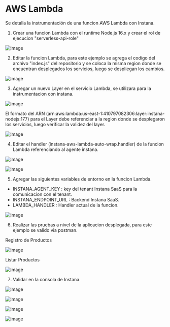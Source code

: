 # AWS Lambda 

Se detalla la instrumentación de una funcion AWS Lambda con Instana.

1. Crear una funcion Lambda con el runtime Node.js 16.x y crear el rol de ejecucion "serverless-api-role"

![image](https://github.com/juan-conde-21/aws_lambda/assets/13276404/619ec782-2bbe-4ce2-8a5c-233a1cd58ac6)

2. Editar la funcion Lambda, para este ejemplo se agrega el codigo del archivo "index.js" del repositorio y se coloca la misma region donde se encuentran desplegados los servicios, luego se despliegan los cambios.

![image](https://github.com/juan-conde-21/aws_lambda/assets/13276404/a0d7cd5f-60d5-4e33-9c7d-5201413eeeb4)

3. Agregar un nuevo Layer en el servicio Lambda, se utilizara para la instrumentacion con instana.

  ![image](https://github.com/juan-conde-21/aws_lambda/assets/13276404/603e3121-a1c4-4141-aafa-5c9f4eb38324)
  
  El formato del ARN (arn:aws:lambda:us-east-1:410797082306:layer:instana-nodejs:177) para el Layer debe referenciar a la region donde se desplegaron los servicios, luego verificar la validez del layer.
  
  ![image](https://github.com/juan-conde-21/aws_lambda/assets/13276404/3644ff62-61ed-4a5e-9665-9662f08f0991)
  
4. Editar el handler (instana-aws-lambda-auto-wrap.handler) de la funcion Lambda referenciando al agente instana.

![image](https://github.com/juan-conde-21/aws_lambda/assets/13276404/fe852db4-6011-40a3-88ba-626ba5896a5f)

![image](https://github.com/juan-conde-21/aws_lambda/assets/13276404/162076bb-2d9e-42f7-ac55-37853ee88651)

5. Agregar las siguientes variables de entorno en la funcion Lambda.

  - INSTANA_AGENT_KEY : key del tenant Instana SaaS para la comunicacion con el tenant.
  - INSTANA_ENDPOINT_URL : Backend Instana SaaS.
  - LAMBDA_HANDLER : Handler actual de la funcion.

  ![image](https://github.com/juan-conde-21/aws_lambda/assets/13276404/eadf30df-76d7-4f2b-9b50-dd01c8bf3642)

6. Realizar las pruebas a nivel de la aplicacion desplegada, para este ejemplo se valido via postman.

  Registro de Productos
  
  ![image](https://github.com/juan-conde-21/aws_lambda/assets/13276404/48235037-2124-4ddd-9d03-d386abaa740a)

  Listar Productos

  ![image](https://github.com/juan-conde-21/aws_lambda/assets/13276404/0b7173a1-87c2-468f-8ef8-5b7e57e6ebcb)


7. Validar en la consola de Instana.

  ![image](https://github.com/juan-conde-21/aws_lambda/assets/13276404/b4d1ca07-874b-450d-994d-13d3bde3927e)
  
  ![image](https://github.com/juan-conde-21/aws_lambda/assets/13276404/5df8d108-3e19-425b-832d-fd6e34344fe9)
  
  ![image](https://github.com/juan-conde-21/aws_lambda/assets/13276404/89eb41a0-2d09-4e27-9404-e4fef62d7280)
  
  ![image](https://github.com/juan-conde-21/aws_lambda/assets/13276404/89d8df37-f48b-4de0-88d1-9bd7789f44dd)









